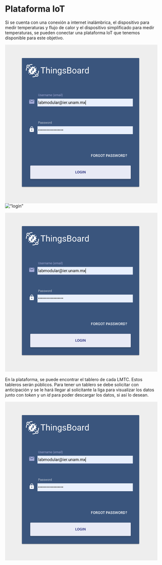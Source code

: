 # Plataforma IoT

Si se cuenta con una conexión a internet inalámbrica, el dispositivo para medir temperaturas y flujo de calor y el dispositivo simplificado para medir temperaturas, se pueden conectar una plataforma IoT que tenemos disponible para este objetivo.


<img src="https://github.com/AltamarMx/LabModularCalor/blob/main/dispositivos/img/login.png"
     alt="Markdown Monster icon"
     style="float: left; margin-right: 10px;" />

<img src=“” alt=“login” style="width:500px;height:600px;">


![login](https://github.com/AltamarMx/LabModularCalor/blob/main/dispositivos/img/login.png)

En la plataforma, se puede encontrar el tablero de cada LMTC. Estos tableros serán públicos. 
Para tener un tablero se debe solicitar con anticipación y se le hará llegar al solicitante la liga para visualizar los datos junto con  _token_ y un _id_ para poder descargar los datos, si así lo desean.


![login](https://github.com/AltamarMx/LabModularCalor/blob/main/dispositivos/img/login.png)